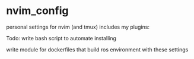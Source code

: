 # nvim_config

personal settings for nvim (and tmux) 
includes my plugins:

Todo:
write bash script to automate installing

write module for dockerfiles that build ros environment with these settings

